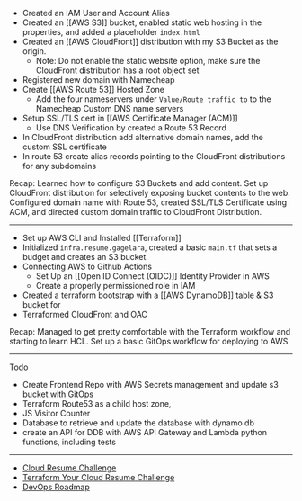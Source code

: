 - Created an IAM User and Account Alias
- Created an [[AWS S3]] bucket, enabled static web hosting in the properties, and added a placeholder `index.html`
- Created an [[AWS CloudFront]] distribution with my S3 Bucket as the origin. 
	- Note: Do not enable the static website option, make sure the CloudFront distribution has a root object set 
- Registered new domain with Namecheap
- Create [[AWS Route 53]] Hosted Zone
	- Add the four nameservers under `Value/Route traffic to` to the Namecheap Custom DNS name servers
- Setup SSL/TLS cert in [[AWS Certificate Manager (ACM)]] 
	- Use DNS Verification by created a Route 53 Record
- In CloudFront distribution add alternative domain names, add the custom SSL certificate
- In route 53 create alias records pointing to the CloudFront distributions for any subdomains

Recap: Learned how to configure S3 Buckets and add content. Set up CloudFront distribution for selectively exposing bucket contents to the web. Configured domain name with Route 53, created SSL/TLS Certificate using ACM, and directed custom domain traffic to CloudFront Distribution. 

---

- Set up AWS CLI and Installed [[Terraform]] 
- Initialized `infra.resume.gagelara`, created a basic `main.tf` that sets a budget and creates an S3 bucket. 
- Connecting AWS to Github Actions
	- Set Up an [[Open ID Connect (OIDC)]] Identity Provider in AWS
	- Create a properly permissioned role in IAM
- Created a terraform bootstrap with a [[AWS DynamoDB]] table & S3 bucket for 
- Terraformed CloudFront and OAC

Recap: Managed to get pretty comfortable with the Terraform workflow and starting to learn HCL. Set up a basic GitOps workflow for deploying to AWS 

---

Todo
- Create Frontend Repo with AWS Secrets management and update s3 bucket with GitOps
- Terraform Route53 as a child host zone, 
- JS Visitor Counter
- Database to retrieve and update the database with dynamo db
- create an API for DDB with AWS API Gateway and Lambda python functions, including tests


---
- [Cloud Resume Challenge](https://cloudresumechallenge.dev/docs/the-challenge/aws/)
- [Terraform Your Cloud Resume Challenge](https://cloudresumechallenge.dev/docs/extensions/terraform-getting-started/)
- [DevOps Roadmap](https://roadmap.sh/devops)

